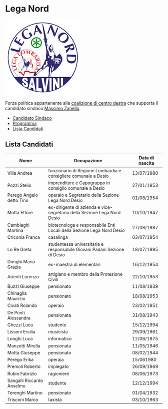 # Lega Nord

![Logo Lega Nord](lega-nord/logo.jpg)

Forza politica appartenente alla [coalizione di centro destra](coalizione-di-centro-destra.md) che supporta il candidato sindaco [Massimo Zanello](coalizione-di-centro-destra.md#massimo-zanello-candidato-sindaco).

- [Candidato Sindaco](coalizione-di-centro-destra.md#massimo-zanello-candidato-sindaco)
- [Programma](coalizione-di-centro-destra.md#programma)
- [Lista Candidati](#lista-candidati)

## Lista Candidati

| Nome | Occupazione | Data di nascita |
|------|-------------|-----------------|
| Villa Andrea | funzionario di Regione Lombardia e consigliere comunale a Desio | 13/07/1980 |
| Pozzi Stelio | imprenditore e Capogruppo in consiglio comunale a Desio | 27/01/1953 |
| Perego Angelo detto Tino | operaio e Segretario della Sezione Lega Nord Desio | 01/08/1954 |
| Motta Ettore | ex-dirigente di azienda e vice-segretario della Sezione Lega Nord Desio | 10/10/1947 |
| Cambiaghi Martina | biotecnologa e responsabile Enti Locali della Sezione Lega Nord Desio | 27/08/1987 |
| Criconia Franca | casalinga | 03/07/1954 |
| Lo Re Greta | studentessa universitaria e responsabile Giovani Padani Sezione di Desio | 18/07/1995 |
| Donghi Maria Grazia | ex-maestra di elementari | 16/12/1954 |
| Arienti Lorenzo | artigiano e membro della Protezione Civili | 22/10/1953 |
| Buzzi Giuseppe | pensionato | 11/08/1939 |
| Chinaglia Maurizio | pensionato | 18/08/1953 |
| Civati Rolando | operaio | 23/02/1951 |
| De Ponti Alessandra | pensionata | 31/08/1943 |
| Ghezzi Luca | studente | 15/12/1994 |
| Lissoni Ersilia | musicista | 29/09/1961 |
| Longhi Luca | informatico | 12/06/1975 |
| Manzotti Mirella | pensionata | 11/05/1946 |
| Motta Giuseppe | pensionato | 08/02/1944 |
| Perego Erika | operaia | 15/061980 |
| Premoli Roberto | impiegato | 26/09/1969 |
| Rubin Fabrizio | ragioniere | 08/06/1973 |
| Sangalli Riccardo Anselmo | studente | 12/12/1994 |
| Terenghi Martino | pensionato | 01/04/1932 |
| Trisconi Marco | taxista | 03/10/1963 |
